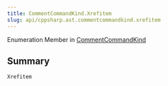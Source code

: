 ```yaml
---
title: CommentCommandKind.Xrefitem
slug: api/cppsharp.ast.commentcommandkind.xrefitem
---
```

Enumeration Member in [CommentCommandKind](/api/cppsharp/ast/commentcommandkind)

## Summary



```csharp
Xrefitem
```

